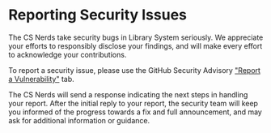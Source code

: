 # Reporting Security Issues

The CS Nerds take security bugs in Library System seriously. We appreciate your efforts to responsibly disclose your findings, and will make every effort to acknowledge your contributions.

To report a security issue, please use the GitHub Security Advisory ["Report a Vulnerability"](https://github.com/the-cs-nerds/library-system-v3/security/advisories/new) tab.

The CS Nerds will send a response indicating the next steps in handling your report. After the initial reply to your report, the security team will keep you informed of the progress towards a fix and full announcement, and may ask for additional information or guidance.
